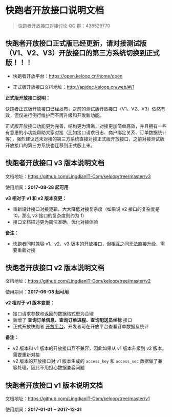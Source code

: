 # 快跑者开放接口说明文档

> 快跑者开放接口对接讨论 QQ 群：438529770

## 快跑者开放接口正式版已经更新，请对接测试版（V1、V2、V3）开放接口的第三方系统切换到正式版！！！

- 快跑者开放平台：https://open.keloop.cn/home/open

- 正式版开放接口文档地址：http://apidoc.keloop.cn/web/#/1

**正式版开放接口说明：**

快跑者正式版开放接口已经发布，之前的测试版开放接口（V1、V2、V3）依然有效，但仅进行例行维护而不再升级和开发新功能。

正式版开放接口功能更为完善，结构更为清晰，对接更加简单高效，并且拥有一些有意思的小功能帮助大家对接（比如接口请求日志、商户绑定关系、订单数据统计等），强烈建议还未对接的第三方系统直接对接正式版开放接口，之前对接测试版开放接口的第三方系统也迁移到正式版上来。

## 快跑者开放接口 v3 版本说明文档

文档地址：https://github.com/LingdianIT-Com/keloop/tree/master/v3

使用期间：**2017-08-28 起可用**

**v3 相对于 v1 和 v2 版本变更：**

- 重新设计接口对接逻辑，大大降低对接复杂度（如果说 v2 接口的复杂度是 10，那么 v3 接口的复杂度则约为 1）
- 接口文档描述更为简洁准确，优化对接体验

**备注：**

- 快跑者同时兼容 v1、v2、v3 版本的开放接口，但相互之间无法直接升级，需要重新对接

## 快跑者开放接口 v2 版本说明文档

文档地址：https://github.com/LingdianIT-Com/keloop/tree/master/v2

使用期间：**2017-06-08 起可用**

**v2 相对于 v1 版本变更：**

- 接口请求参数和返回的数据格式更为合理
- 新增了 **查询订单信息、查询订单进程、查询配送员坐标** 接口
- 正式开放快跑者 [开放平台](http://www.keloop.cn/home/open/index)，开发者可在开放平台查看订单数据及统计

**备注：**

- v2 版本和 v1 版本的开放接口互不兼容，因此如果从 v1 版本升级到 v2 版本，需要重新对接
- v2 版本的开放接口对 v1 版本生成的 `access_key` 和 `access_sec` 数据做了兼容处理，因此不用担心数据兼容问题

## 快跑者开放接口 v1 版本说明文档

文档地址：https://github.com/LingdianIT-Com/keloop/tree/master/v1

使用期间：**2017-01-01 ~ 2017-12-31**